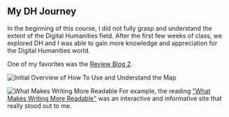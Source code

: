 ## My DH Journey

In the beginning of this course, I did not fully grasp and understand the extent of the Digital Humanities field. After the first few weeks of class, we explored DH and I was able to gain more knowledge and appreciation for the Digital Humanities world.


 One of my favorites was the [Review Blog 2](https://kendyllmb.github.io/kendyllmb/2022/10/21/Review-Blog-2.html).

![Initial Overview of How To Use and Understand the Map](https://kendyllmb.github.io/kendyllmb/images/howto.gif)

![What Makes Writing More Readable](https://kendyllmb.github.io/kendyllmb/images/Reading.jpeg)
For example, the reading ["What Makes Writing More Readable"](https://pudding.cool/2022/02/plain/) was an interactive and informative site that really stood out to me. 
